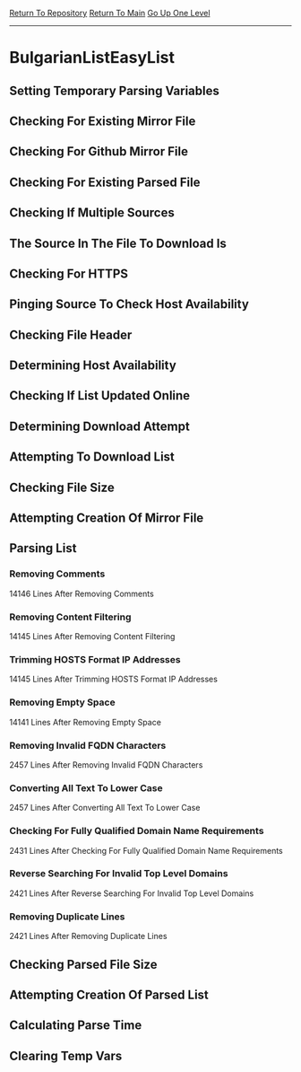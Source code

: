 [Return To Repository](https://github.com/deathbybandaid/piholeparser/)
[Return To Main](https://github.com/deathbybandaid/piholeparser/blob/master/RecentRunLogs/Mainlog.md)
[Go Up One Level](https://github.com/deathbybandaid/piholeparser/blob/master/RecentRunLogs/TopLevelScripts/30-Processing-External-Blacklists.md)
____________________________________
# BulgarianListEasyList
## Setting Temporary Parsing Variables
## Checking For Existing Mirror File
## Checking For Github Mirror File
## Checking For Existing Parsed File
## Checking If Multiple Sources
## The Source In The File To Download Is
## Checking For HTTPS
## Pinging Source To Check Host Availability
## Checking File Header
## Determining Host Availability
## Checking If List Updated Online
## Determining Download Attempt
## Attempting To Download List
## Checking File Size
## Attempting Creation Of Mirror File
## Parsing List
### Removing Comments
14146 Lines After Removing Comments
### Removing Content Filtering
14145 Lines After Removing Content Filtering
### Trimming HOSTS Format IP Addresses
14145 Lines After Trimming HOSTS Format IP Addresses
### Removing Empty Space
14141 Lines After Removing Empty Space
### Removing Invalid FQDN Characters
2457 Lines After Removing Invalid FQDN Characters
### Converting All Text To Lower Case
2457 Lines After Converting All Text To Lower Case
### Checking For Fully Qualified Domain Name Requirements
2431 Lines After Checking For Fully Qualified Domain Name Requirements
### Reverse Searching For Invalid Top Level Domains
2421 Lines After Reverse Searching For Invalid Top Level Domains
### Removing Duplicate Lines
2421 Lines After Removing Duplicate Lines
## Checking Parsed File Size
## Attempting Creation Of Parsed List
## Calculating Parse Time
## Clearing Temp Vars
